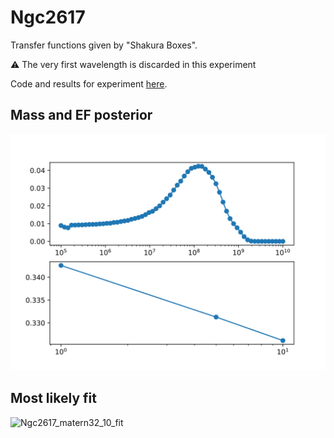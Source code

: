 # Ngc2617

Transfer functions given by "Shakura Boxes".

⚠️ The very first wavelength is discarded in this experiment


Code and results for experiment [here](Real/Ngc2617/Experiment1box/).


## Mass and EF posterior

![Ngc2617_posterior_mass](Real/Ngc2617/Experiment1box/posteriors.svg)


## Most likely fit

![Ngc2617_matern32_10_fit](Real/Ngc2617/Experiment1box/bestfit.svg)
